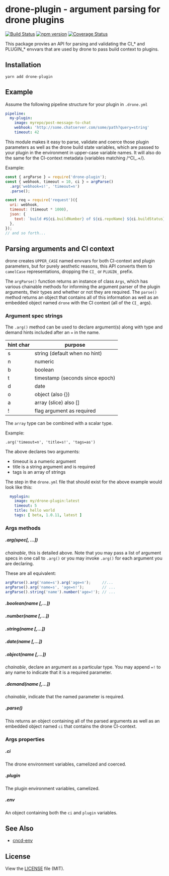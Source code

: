# drone-plugin - argument parsing for drone plugins

[![Build Status](https://travis-ci.org/burl/node-drone-plugin.svg?branch=master)](https://travis-ci.org/burl/node-drone-plugin) [![npm version](https://badge.fury.io/js/drone-plugin.svg)](https://badge.fury.io/js/drone-plugin) [![Coverage Status](https://coveralls.io/repos/github/burl/node-drone-plugin/badge.svg?branch=master)](https://coveralls.io/github/burl/node-drone-plugin?branch=master)


This package provies an API for parsing and validating the CI_*
and PLUGIN_* envvars that are used by drone to pass build context to plugins.

## Installation

```shell
yarn add drone-plugin
```

## Example

Assume the following pipeline structure for your plugin in `.drone.yml`

```yaml
pipeline:
  my-plugin:
    image: myrepo/post-message-to-chat
    webhook: 'http://some.chatserver.com/some/path?query=string'
    timeout: 42
```

This module makes it easy to parse, validate and coerce those plugin
parameters as well as the drone build state variables, which are passed
to your plugin in the environment in upper-case variable names. It will
also do the same for the CI-context metadata (variables matching /^CI_.+/).

Example:

```javascript
const { argParse } = require('drone-plugin');
const { webhook, timeout = 10, ci } = argParse()
  .arg('webhook=s!', 'timeout=n')
  .parse();

const req = require('request')({
  uri: webhook,
  timeout: (timeout * 1000),
  json: {
    text: `build #${ci.buildNumber} of ${ci.repoName} ${ci.buildStatus}`
  },
});
// and so forth...
```

## Parsing arguments and CI context

drone creates `UPPER_CASE` named envvars for both CI-context and plugin parameters, but for purely aesthetic reasons, this API converts them to `camelCase` representations, dropping the `CI_` or `PLUGIN_` prefix.

The `argParse()` function returns an instance of class `Args`, which has various chainable methods for informing the argument parser of the plugin arguments, their types and whether or not they are required.  The `parse()` method returns an object that contains all of this information as well as an embedded object named `drone` with the CI context (all of the `CI_` args).

### Argument spec strings

The `.arg()` method can be used to declare argument(s) along with type and demand hints included after an `=` in the name.

| hint char | purpose                         |
| --------- | ------------------------------- |
| s         | string (default when no hint)   |
| n         | numeric                         |
| b         | boolean                         |
| t         | timestamp (seconds since epoch) |
| d         | date                            |
| o         | object (also {})                |
| a         | array (slice) also []           |
| !         | flag argument as required       |

The `array` type can be combined with a scalar type.

Example:

`.arg('timeout=n', 'title=s!', 'tags=as')`

The above declares two arguments:
* timeout is a numeric argument
* title is a string argument and is required
* tags is an array of strings

The step in the `drone.yml` file that should exist for the above example would look like this:

```yaml
  myplugin:
    image: my/drone-plugin:latest
    timeout: 5
    title: hello world
    tags: [ beta, 1.0.11, latest ]
```

### Args methods

##### .arg(spec[, ...])

*chainable*, this is detailed above.  Note that you may pass a list of argument specs in one call to `.arg()` or you may invoke `.arg()` for each argument you are declaring.

These are all equivalent:
```javascript
argParse().arg('name=s').arg('age=n');     //...
argParse().arg('name=s', 'age=n!');        // ...
argParse().string('name').number('age=!'); // ...
```

##### .boolean(name [,...])
##### .number(name [,...])
##### .string(name [,...])
##### .date(name [,...])
##### .object(name [,...])

*chainable*, declare an argument as a particular type.  You may append `=!` to any name to indicate that it is a required parameter.

##### .demand(name [,...])

*chainable*, indicate that the named parameter is required.  

##### .parse()

This returns an object containing all of the parsed arguments as well as an embedded object named `ci` that contains the drone CI-context.

### Args properties

##### .ci

The drone environment variables, camelized and coerced.

##### .plugin

The plugin environment variables, camelized.

##### .env

An object containing both the `ci` and `plugin` variables.

## See Also

* [cncd-env](https://github.com/burl/node-cncd-env)

## License

View the [LICENSE](https://github.com/burl/drone-plugin/blob/master/LICENSE) file
(MIT).
